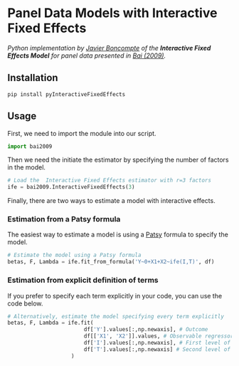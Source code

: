 # Panel Data Models with Interactive Fixed Effects
*Python implementation by [Javier Boncompte](mailto:javier.boncompte.19@ucl.ac.uk) of the **Interactive Fixed Effects Model** for panel data presented in [Bai (2009)](https://onlinelibrary.wiley.com/doi/abs/10.3982/ECTA6135).*

## Installation
```pip install pyInteractiveFixedEffects```

## Usage
First, we need to import the module into our script. 
```python
import bai2009
```

Then we need the initiate the estimator by specifying the number of factors in the model. 
```python
# Load the  Interactive Fixed Effects estimator with r=3 factors
ife = bai2009.InteractiveFixedEffects(3)
```
Finally, there are two ways to estimate a model with interactive effects.

### Estimation from a Patsy formula
The easiest way to estimate a model is using a [Patsy](https://github.com/pydata/patsy) formula to specify the model.  
```python
# Estimate the model using a Patsy formula
betas, F, Lambda = ife.fit_from_formula('Y~0+X1+X2~ife(I,T)', df)
```

### Estimation from explicit definition of terms
If you prefer to specify each term explicitly in your code, you can use the code below.

```python
# Alternatively, estimate the model specifying every term explicitly
betas, F, Lambda = ife.fit(
                        df['Y'].values[:,np.newaxis], # Outcome
                        df[['X1', 'X2']].values, # Observable regressors
                        df['I'].values[:,np.newaxis], # First level of the factor model (I)
                        df['T'].values[:,np.newaxis] # Second level of the factor model (T)
                    )
```
